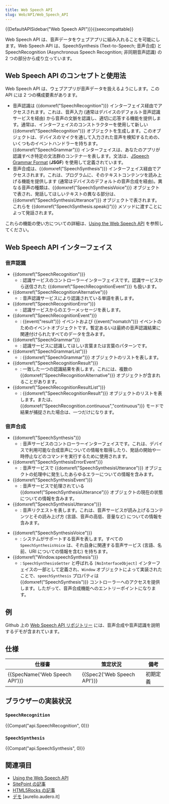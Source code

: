```yaml
---
title: Web Speech API
slug: Web/API/Web_Speech_API
---
```

{{DefaultAPISidebar("Web Speech API")}}{{seecompattable}}

Web Speech API は、音声データをウェブアプリに組み入れることを可能にします。Web Speech API は、SpeechSynthesis (Text-to-Speech; 音声合成) と SpeechRecognition (Asynchronous Speech Recognition; 非同期音声認識) の 2 つの部分から成り立っています。

## Web Speech API のコンセプトと使用法

Web Speech API は、ウェブアプリが音声データを扱えるようにします。この API には 2 つの構成要素があります。

- 音声認識は {{domxref("SpeechRecognition")}} インターフェイス経由でアクセスされます。これは、音声入力 (通常はデバイスのデフォルト音声認識サービスを経由) から音声の文脈を認識し、適切に応答する機能を提供します。通常は、インターフェイスのコンストラクターを使用して新しい {{domxref("SpeechRecognition")}} オブジェクトを生成します。このオブジェクトは、デバイスのマイクを通して入力された音声を検知するための、いくつものイベントハンドラーを持ちます。{{domxref("SpeechGrammar")}} インターフェイスは、あなたのアプリが認識すべき特定の文法群のコンテナーを表します。文法は、[JSpeech Grammar Format](http://www.w3.org/TR/jsgf/) (**JSGF**) を使用して定義されています。
- 音声合成は、{{domxref("SpeechSynthesis")}} インターフェイス経由でアクセスされます。これは、プログラムに、そのテキストコンテンツを読み上げる機能を提供します (通常はデバイスのデフォルトの音声合成を経由)。異なる音声の種類は、{{domxref("SpeechSynthesisVoice")}} オブジェクトで表され、発話してほしいテキストの異なる部分は、{{domxref("SpeechSynthesisUtterance")}} オブジェクトで表されます。これらを {{domxref("SpeechSynthesis.speak()")}} メソッドに渡すことによって発話されます。

これらの機能の使い方についての詳細は、[Using the Web Speech API](/ja/docs/Web/API/Web_Speech_API/Using_the_Web_Speech_API) を参照してください。

## Web Speech API インターフェイス

### 音声認識

- {{domxref("SpeechRecognition")}}
  - : 認識サービスのコントローラーインターフェイスです。認識サービスから送信された {{domxref("SpeechRecognitionEvent")}} も扱います。
- {{domxref("SpeechRecognitionAlternative")}}
  - : 音声認識サービスにより認識されている単語を表します。
- {{domxref("SpeechRecognitionError")}}
  - : 認識サービスからのエラーメッセージを表します。
- {{domxref("SpeechRecognitionEvent")}}
  - : {{event("result")}} イベントおよび {{event("nomatch")}} イベントのためのイベントオブジェクトです。暫定あるいは最終の音声認識結果に関連付けられたすべてのデータを含みます。
- {{domxref("SpeechGrammar")}}
  - : 認識サービスに認識してほしい言葉または言葉のパターンです。
- {{domxref("SpeechGrammarList")}}
  - : {{domxref("SpeechGrammar")}} オブジェクトのリストを表します。
- {{domxref("SpeechRecognitionResult")}}
  - : 一致した一つの認識結果を表します。これには、複数の {{domxref("SpeechRecognitionAlternative")}} オブジェクトが含まれることがあります。
- {{domxref("SpeechRecognitionResultList")}}
  - : {{domxref("SpeechRecognitionResult")}} オブジェクトのリストを表します。または、{{domxref("SpeechRecognition.continuous","continuous")}} モードで結果が捕捉された場合は、一つだけになります。

### 音声合成

- {{domxref("SpeechSynthesis")}}
  - : 音声サービスのコントローラーインターフェイスです。これは、デバイスで利用可能な合成音声についての情報を取得したり、発話の開始や一時停止などのコマンドを実行するために使用されます。
- {{domxref("SpeechSynthesisErrorEvent")}}
  - : 音声サービスで {{domxref("SpeechSynthesisUtterance")}} オブジェクトの処理中に発生したあらゆるエラーについての情報を含みます。
- {{domxref("SpeechSynthesisEvent")}}
  - : 音声サービスで処理されている {{domxref("SpeechSynthesisUtterance")}} オブジェクトの現在の状態についての情報を含みます。
- {{domxref("SpeechSynthesisUtterance")}}
  - : 音声リクエストを表します。これは、音声サービスが読み上げるコンテンツとその読み上げ方 (言語、音声の高低、音量など) についての情報を含みます。

<!---->

- {{domxref("SpeechSynthesisVoice")}}
  - : システムがサポートする音声を表します。すべての `SpeechSynthesisVoice` は、それ自身に関連する音声サービス (言語、名前、URI についての情報を含む) を持ちます。
- {{domxref("Window.speechSynthesis")}}
  - : `SpeechSynthesisGetter` と呼ばれる `[NoInterfaceObject]` インターフェイスの一部として定義され、`Window` オブジェクトによって実装されたことで、`speechSynthesis` プロパティは {{domxref("SpeechSynthesis")}} コントローラーへのアクセスを提供します。したがって、音声合成機能へのエントリーポイントになります。

## 例

Github 上の [Web Speech API リポジトリー](https://github.com/mdn/web-speech-api/) には、音声合成や音声認識を説明するデモが含まれています。

## 仕様

| 仕様書                                   | 策定状況                             | 備考     |
| ---------------------------------------- | ------------------------------------ | -------- |
| {{SpecName('Web Speech API')}} | {{Spec2('Web Speech API')}} | 初期定義 |

## ブラウザーの実装状況

### `SpeechRecognition`

{{Compat("api.SpeechRecognition", 0)}}

### `SpeechSynthesis`

{{Compat("api.SpeechSynthesis", 0)}}

## 関連項目

- [Using the Web Speech API](/ja/docs/Web/API/Web_Speech_API/Using_the_Web_Speech_API)
- [SitePoint の記事](http://www.sitepoint.com/talking-web-pages-and-the-speech-synthesis-api/)
- [HTML5Rocks の記事](http://updates.html5rocks.com/2014/01/Web-apps-that-talk---Introduction-to-the-Speech-Synthesis-API)
- [デモ](http://aurelio.audero.it/demo/speech-synthesis-api-demo.html) \[aurelio.audero.it]
